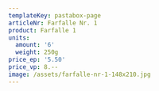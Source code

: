 ```yaml
---
templateKey: pastabox-page
articleNr: Farfalle Nr. 1
product: Farfalle 1
units:
  amount: '6'
  weight: 250g
price_ep: '5.50'
price_vp: 8.--
image: /assets/farfalle-nr-1-148x210.jpg
---
```


